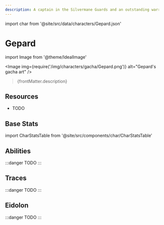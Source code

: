 ```yaml
---
description: A captain in the Silvermane Guards and an outstanding warrior of Belobog. He is meticulous and vigilant to the core and is always true to himself.
---
```


import char from '@site/src/data/characters/Gepard.json'

# Gepard

import Image from '@theme/IdealImage'

<Image img={require('/img/characters/gacha/Gepard.png')} alt="Gepard's gacha art" />
<blockquote>{frontMatter.description}</blockquote>

## Resources

* TODO

## Base Stats

import CharStatsTable from '@site/src/components/char/CharStatsTable'

<CharStatsTable char={char} />

## Abilities

:::danger
TODO
:::

## Traces

:::danger
TODO
:::

## Eidolon

:::danger
TODO
:::